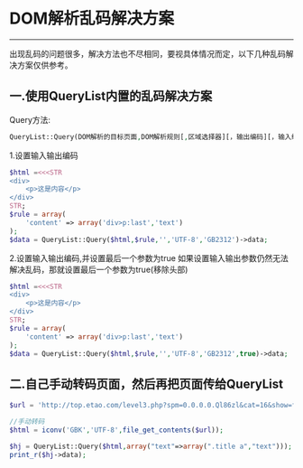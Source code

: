 # DOM解析乱码解决方案

---

出现乱码的问题很多，解决方法也不尽相同，要视具体情况而定，以下几种乱码解决方案仅供参考。

## 一.使用QueryList内置的乱码解决方案
Query方法: 
```php
QueryList::Query(DOM解析的目标页面,DOM解析规则[,区域选择器][，输出编码][，输入编码][，是否移除头部])
```

1.设置输入输出编码
```php
$html =<<<STR
<div>
    <p>这是内容</p>
</div>
STR;
$rule = array(
    'content' => array('div>p:last','text')
);
$data = QueryList::Query($html,$rule,'','UTF-8','GB2312')->data;
```
2.设置输入输出编码,并设置最后一个参数为true
如果设置输入输出参数仍然无法解决乱码，那就设置最后一个参数为true(移除头部)
```php
$html =<<<STR
<div>
    <p>这是内容</p>
</div>
STR;
$rule = array(
    'content' => array('div>p:last','text')
);
$data = QueryList::Query($html,$rule,'','UTF-8','GB2312',true)->data;
```


## 二.自己手动转码页面，然后再把页面传给QueryList
```php
$url = 'http://top.etao.com/level3.php?spm=0.0.0.0.Ql86zl&cat=16&show=focus&up=true&ad_id=&am_id=&cm_id=&pm_id=';

//手动转码
$html = iconv('GBK','UTF-8',file_get_contents($url));

$hj = QueryList::Query($html,array("text"=>array(".title a","text")));
print_r($hj->data);
```
